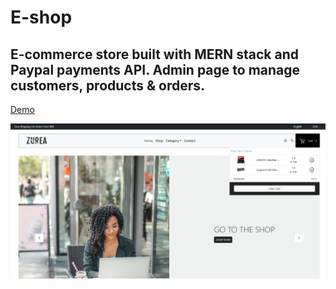 # E-shop

## E-commerce store built with MERN stack and Paypal payments API. Admin page to manage customers, products & orders.

<a href="https://my-shop-nine-zeta.vercel.app/">Demo</a>

<img src="./frontend/src/assets/image/zureaShop.png">


